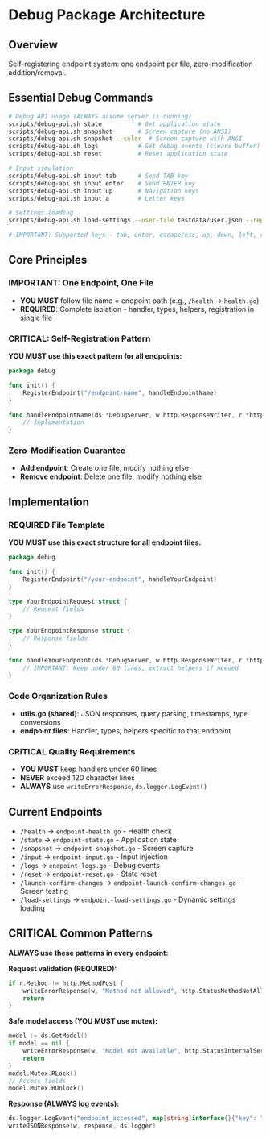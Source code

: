 # Debug Package Architecture

## Overview

Self-registering endpoint system: one endpoint per file, zero-modification addition/removal.

## Essential Debug Commands

```bash
# Debug API usage (ALWAYS assume server is running)
scripts/debug-api.sh state          # Get application state
scripts/debug-api.sh snapshot       # Screen capture (no ANSI)
scripts/debug-api.sh snapshot --color  # Screen capture with ANSI
scripts/debug-api.sh logs           # Get debug events (clears buffer)
scripts/debug-api.sh reset          # Reset application state

# Input simulation
scripts/debug-api.sh input tab      # Send TAB key
scripts/debug-api.sh input enter    # Send ENTER key
scripts/debug-api.sh input up       # Navigation keys
scripts/debug-api.sh input a        # Letter keys

# Settings loading
scripts/debug-api.sh load-settings --user-file testdata/user.json --repo-file testdata/repo.json

# IMPORTANT: Supported keys - tab, enter, escape/esc, up, down, left, right, space, a, u, r, l, e, c, q, /
```

## Core Principles

### IMPORTANT: One Endpoint, One File

- **YOU MUST** follow file name = endpoint path (e.g., `/health` → `health.go`)
- **REQUIRED**: Complete isolation - handler, types, helpers, registration in single file

### CRITICAL: Self-Registration Pattern

**YOU MUST use this exact pattern for all endpoints:**

```go
package debug

func init() {
    RegisterEndpoint("/endpoint-name", handleEndpointName)
}

func handleEndpointName(ds *DebugServer, w http.ResponseWriter, r *http.Request) {
    // Implementation
}
```

### Zero-Modification Guarantee

- **Add endpoint**: Create one file, modify nothing else
- **Remove endpoint**: Delete one file, modify nothing else

## Implementation

### REQUIRED File Template

**YOU MUST use this exact structure for all endpoint files:**

```go
package debug

func init() {
    RegisterEndpoint("/your-endpoint", handleYourEndpoint)
}

type YourEndpointRequest struct {
    // Request fields
}

type YourEndpointResponse struct {
    // Response fields
}

func handleYourEndpoint(ds *DebugServer, w http.ResponseWriter, r *http.Request) {
    // IMPORTANT: Keep under 60 lines, extract helpers if needed
}
```

### Code Organization Rules

- **utils.go (shared)**: JSON responses, query parsing, timestamps, type conversions
- **endpoint files**: Handler, types, helpers specific to that endpoint

### CRITICAL Quality Requirements

- **YOU MUST** keep handlers under 60 lines
- **NEVER** exceed 120 character lines
- **ALWAYS** use `writeErrorResponse`, `ds.logger.LogEvent()`

## Current Endpoints

- `/health` → `endpoint-health.go` - Health check
- `/state` → `endpoint-state.go` - Application state
- `/snapshot` → `endpoint-snapshot.go` - Screen capture
- `/input` → `endpoint-input.go` - Input injection
- `/logs` → `endpoint-logs.go` - Debug events
- `/reset` → `endpoint-reset.go` - State reset
- `/launch-confirm-changes` → `endpoint-launch-confirm-changes.go` - Screen testing
- `/load-settings` → `endpoint-load-settings.go` - Dynamic settings loading

## CRITICAL Common Patterns

**ALWAYS use these patterns in every endpoint:**

**Request validation (REQUIRED):**

```go
if r.Method != http.MethodPost {
    writeErrorResponse(w, "Method not allowed", http.StatusMethodNotAllowed, ds.logger)
    return
}
```

**Safe model access (YOU MUST use mutex):**

```go
model := ds.GetModel()
if model == nil {
    writeErrorResponse(w, "Model not available", http.StatusInternalServerError, ds.logger)
    return
}
model.Mutex.RLock()
// Access fields
model.Mutex.RUnlock()
```

**Response (ALWAYS log events):**

```go
ds.logger.LogEvent("endpoint_accessed", map[string]interface{}{"key": "value"})
writeJSONResponse(w, response, ds.logger)
```
